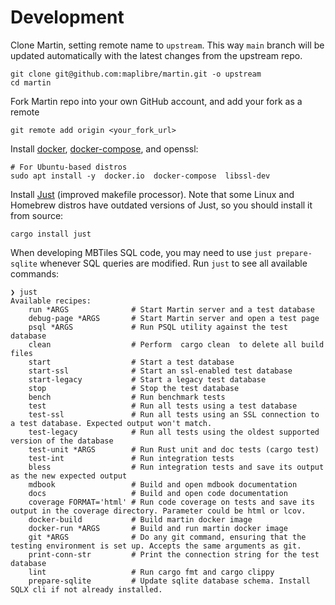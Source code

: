 # Development

Clone Martin, setting remote name to `upstream`. This way `main` branch will be updated automatically with the latest changes from the upstream repo.
```shell, ignore
git clone git@github.com:maplibre/martin.git -o upstream
cd martin
```

Fork Martin repo into your own GitHub account, and add your fork as a remote

```shell, ignore
git remote add origin <your_fork_url>
```

Install [docker](https://docs.docker.com/get-docker/), [docker-compose](https://docs.docker.com/compose/), and openssl:

```shell, ignore
# For Ubuntu-based distros
sudo apt install -y  docker.io  docker-compose  libssl-dev
```


Install [Just](https://github.com/casey/just#readme) (improved makefile processor). Note that some Linux and Homebrew distros have outdated versions of Just, so you should install it from source:

```shell, ignore
cargo install just
```

When developing MBTiles SQL code, you may need to use `just prepare-sqlite` whenever SQL queries are modified. Run `just` to see all available commands:

```shell, ignore
❯ just
Available recipes:
    run *ARGS              # Start Martin server and a test database
    debug-page *ARGS       # Start Martin server and open a test page
    psql *ARGS             # Run PSQL utility against the test database
    clean                  # Perform  cargo clean  to delete all build files
    start                  # Start a test database
    start-ssl              # Start an ssl-enabled test database
    start-legacy           # Start a legacy test database
    stop                   # Stop the test database
    bench                  # Run benchmark tests
    test                   # Run all tests using a test database
    test-ssl               # Run all tests using an SSL connection to a test database. Expected output won't match.
    test-legacy            # Run all tests using the oldest supported version of the database
    test-unit *ARGS        # Run Rust unit and doc tests (cargo test)
    test-int               # Run integration tests
    bless                  # Run integration tests and save its output as the new expected output
    mdbook                 # Build and open mdbook documentation
    docs                   # Build and open code documentation
    coverage FORMAT='html' # Run code coverage on tests and save its output in the coverage directory. Parameter could be html or lcov.
    docker-build           # Build martin docker image
    docker-run *ARGS       # Build and run martin docker image
    git *ARGS              # Do any git command, ensuring that the testing environment is set up. Accepts the same arguments as git.
    print-conn-str         # Print the connection string for the test database
    lint                   # Run cargo fmt and cargo clippy
    prepare-sqlite         # Update sqlite database schema. Install SQLX cli if not already installed.
```
